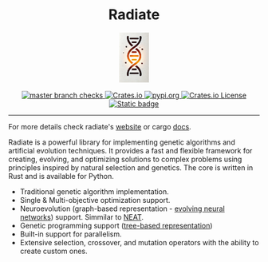 <h1 align="center">Radiate</h1>
<p align="center">
  <img src="/docs/assets/radiate.png" height="100">
</p>

<div align="center">
    <a href="https://github.com/pkalivas/radiate/actions/workflows/unit-tests.yml">
        <img src="https://img.shields.io/github/check-runs/pkalivas/radiate/master" alt="master branch checks" />
    </a>
    <a href="https://crates.io/crates/radiate">
        <img src="https://img.shields.io/crates/v/radiate" alt="Crates.io" />
    </a>
    <a href="https://pypi.org/project/radiate/">
        <img src="https://img.shields.io/pypi/v/radiate?color=blue" alt="pypi.org" />
    </a>
    <a href="https://github.com/pkalivas/radiate?tab=MIT-1-ov-file">
        <img src="https://img.shields.io/crates/l/radiate" alt="Crates.io License" />
    </a>
    <a href="">
        <img src="https://img.shields.io/badge/evolution-genetics-default" alt="Static badge" />
    </a>
</div>

___

For more details check radiate's [website](https://pkalivas.github.io/radiate/) or cargo [docs](https://docs.rs/radiate/latest/radiate/).


Radiate is a powerful library for implementing genetic algorithms and artificial evolution techniques. It provides a fast and flexible framework for creating, evolving, and optimizing solutions to complex problems using principles
inspired by natural selection and genetics. The core is written in Rust and is available for Python.
 
* Traditional genetic algorithm implementation.
* Single & Multi-objective optimization support.
* Neuroevolution (graph-based representation - [evolving neural networks](http://www.scholarpedia.org/article/Neuroevolution)) support. Simmilar to [NEAT](https://nn.cs.utexas.edu/downloads/papers/stanley.ec02.pdf).
* Genetic programming support ([tree-based representation](https://en.wikipedia.org/wiki/Gene_expression_programming#:~:text=In%20computer%20programming%2C%20gene%20expression,much%20like%20a%20living%20organism.)) 
* Built-in support for parallelism.
* Extensive selection, crossover, and mutation operators with the ability to create custom ones.
